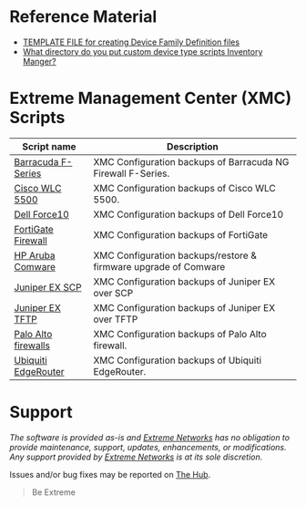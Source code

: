 # Reference Material
* [TEMPLATE FILE for creating Device Family Definition files](script_template.txt)
* [What directory do you put custom device type scripts Inventory Manger?](https://gtacknowledge.extremenetworks.com/articles/Q_A/What-directory-do-you-put-custom-device-type-scripts-Inventory-Manger)


# Extreme Management Center (XMC) Scripts
| Script name   | Description   |
| ------------- | ------------- |
|[Barracuda F-Series](Barracuda-SCP.txt)|XMC Configuration backups of Barracuda NG Firewall F-Series.|
|[Cisco WLC 5500](Cisco_WLC_5500)|XMC Configuration backups of Cisco WLC 5500.|
|[Dell Force10](dell-force10)|XMC Configuration backups of Dell Force10|
|[FortiGate Firewall](FortiGate)|XMC Configuration backups of FortiGate|
|[HP Aruba Comware](Hewlett_Packard_Comware-TFTP)|XMC Configuration backups/restore & firmware upgrade of Comware|
|[Juniper EX SCP](juniper_EX-SCP)|XMC Configuration backups of Juniper EX over SCP|
|[Juniper EX TFTP](juniper_EX-TFTP)|XMC Configuration backups of Juniper EX over TFTP|
|[Palo Alto firewalls](Palo_Alto_SCP_Script)|XMC Configuration backups of Palo Alto firewall.|
|[Ubiquiti EdgeRouter](EdgOS)|XMC Configuration backups of Ubiquiti EdgeRouter.|

# Support
_The software is provided as-is and [Extreme Networks](http://www.extremenetworks.com/) has no obligation to provide maintenance, support, updates, enhancements, or modifications. Any support provided by [Extreme Networks](http://www.extremenetworks.com/) is at its sole discretion._

Issues and/or bug fixes may be reported on [The Hub](https://community.extremenetworks.com/extreme).
>Be Extreme
